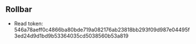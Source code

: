 ## Rollbar
- Read token: 546a78aeff0c4866ba80bde719a082176ab23818bb293f09d987e04495f3ed24d9d1bd9b53364035cd5038560b53a819